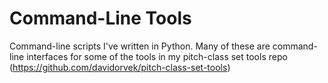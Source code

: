 # Command-Line Tools
 Command-line scripts I've written in Python. Many of these are command-line interfaces for some of the tools in my pitch-class set tools repo (https://github.com/davidorvek/pitch-class-set-tools)
